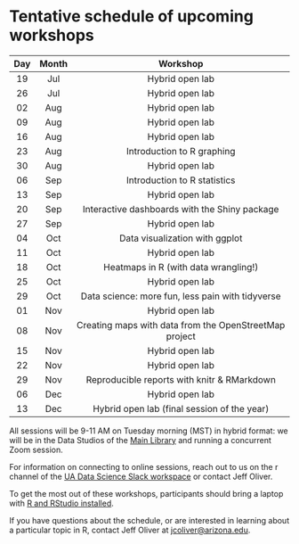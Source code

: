 # Tentative schedule of upcoming workshops

| Day | Month | Workshop                           |
|:---:|:-----:|:----------------------------------:|
| 19  | Jul   | Hybrid open lab                    |
| 26  | Jul   | Hybrid open lab                    |
| 02  | Aug   | Hybrid open lab                    |
| 09  | Aug   | Hybrid open lab                    |
| 16  | Aug   | Hybrid open lab                    |
| 23  | Aug   | Introduction to R graphing         |
| 30  | Aug   | Hybrid open lab                    |
| 06  | Sep   | Introduction to R statistics       |
| 13  | Sep   | Hybrid open lab                    |
| 20  | Sep   | Interactive dashboards with the Shiny package |
| 27  | Sep   | Hybrid open lab                    |
| 04  | Oct   | Data visualization with ggplot     |
| 11  | Oct   | Hybrid open lab                    |
| 18  | Oct   | Heatmaps in R (with data wrangling!) |
| 25  | Oct   | Hybrid open lab                    |
| 29  | Oct   | Data science: more fun, less pain with tidyverse |
| 01  | Nov   | Hybrid open lab                    |
| 08  | Nov   | Creating maps with data from the OpenStreetMap project |
| 15  | Nov   | Hybrid open lab                    |
| 22  | Nov   | Hybrid open lab                    |
| 29  | Nov   | Reproducible reports with knitr & RMarkdown |
| 06  | Dec   | Hybrid open lab                    |
| 13  | Dec   | Hybrid open lab (final session of the year) |


All sessions will be 9-11 AM on Tuesday morning (MST) in hybrid format: we will 
be in the Data Studios of the [Main Library](https://new.library.arizona.edu/visit/spaces/data-studio) 
and running a concurrent Zoom session.

For information on connecting to online sessions, reach out to us on the r 
channel of the [UA Data Science Slack workspace](https://jcoliver.github.io/uadatascience-slack/) 
or contact Jeff Oliver.

To get the most out of these workshops, participants should bring a laptop with 
[R and RStudio installed](https://jcoliver.github.io/learn-r/000-setup-instructions.html).

If you have questions about the schedule, or are interested in learning about a 
particular topic in R, contact Jeff Oliver at [jcoliver@arizona.edu](mailto:jcoliver@arizona.edu?subject=R%20workshop%20inquiry).
